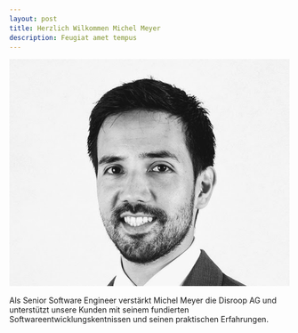 ```yaml
---
layout: post
title: Herzlich Wilkommen Michel Meyer
description: Feugiat amet tempus
---
```


![test image](assets/images/Michel_Meyer.jpg)

Als Senior Software Engineer verstärkt Michel Meyer die Disroop AG und unterstützt unsere Kunden 
mit seinem fundierten Softwareentwicklungskentnissen und seinen praktischen Erfahrungen.
